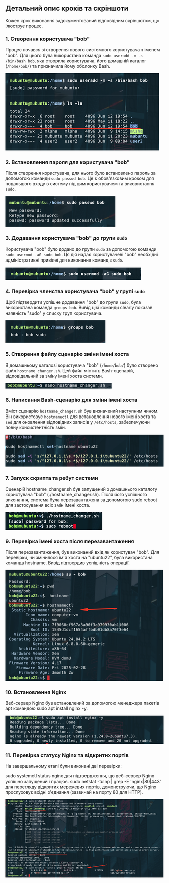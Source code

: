 ## Детальний опис кроків та скріншоти

Кожен крок виконання задокументований відповідним скріншотом, що ілюструє процес.

### 1. Створення користувача "bob"

Процес почався зі створення нового системного користувача з іменем "bob". Для цього була використана команда `sudo useradd -m -s /bin/bash bob`, яка створила користувача, його домашній каталог (`/home/bob/`) та призначила йому оболонку Bash.

![Скріншот: Створення нового користувача Bob](images/creare-user.png)

### 2. Встановлення пароля для користувача "bob"

Після створення користувача, для нього було встановлено пароль за допомогою команди `sudo passwd bob`. Це є обов'язковим кроком для подальшого входу в систему під цим користувачем та використання `sudo`.

![Скріншот: Встановлення пароля для користувача Bob](images/set-bob-passwd.png)

### 3. Додавання користувача "bob" до групи `sudo`

Користувача "bob" було додано до групи `sudo` за допомогою команди `sudo usermod -aG sudo bob`. Ця дія надає користувачеві "bob" необхідні адміністративні привілеї для виконання команд з `sudo`.

![Скріншот: Додавання користувача Bob до групи sudo](images/add-bob-in-sudo-group.png)

### 4. Перевірка членства користувача "bob" у групі `sudo`

Щоб підтвердити успішне додавання "bob" до групи `sudo`, була використана команда `groups bob`. Вивід цієї команди clearly показав наявність "sudo" у списку груп користувача.

![Скріншот: Перевірка приналежності користувача Bob до групи sudo](images/check-user-in-sudo-group.png)

### 5. Створення файлу сценарію зміни імені хоста

В домашньому каталозі користувача "bob" (`/home/bob/`) було створено файл `hostname_changer.sh`. Цей файл містить Bash-сценарій, відповідальний за зміну імені хоста системи.

![Скріншот: Створення файлу 'hostname_changer.sh'](images/create-changer-file.png)

### 6. Написання Bash-сценарію для зміни імені хоста

Вміст сценарію `hostname_changer.sh` був визначений наступним чином. Він використовує `hostnamectl` для встановлення нового імені хоста та `sed` для оновлення відповідних записів у `/etc/hosts`, забезпечуючи повну консистентність змін.

![Скріншот: Перевірка баш скрипта.sh'](images/create-bash-script-to-change-hostname.png)

### 7. Запуск скрипта та ребут системи

Сценарій hostname_changer.sh був запущений з домашнього каталогу користувача "bob" (./hostname_changer.sh). Після його успішного виконання, система була перезавантажена за допомогою sudo reboot для застосування всіх змін імені хоста.

![Скріншот: Перевірка баш скрипта.sh'](images/run-the-script-and-reboot-system.png)


### 9. Перевірка імені хоста після перезавантаження
Після перезавантаження, був виконаний вхід як користувач "bob". Для перевірки, чи змінилося ім'я хоста на "ubuntu22", була використана команда hostname. Вивід підтвердив успішність операції.

![Скріншот: Перевірка баш скрипта.sh'](images/after-reboot-check.png)

### 10. Встановлення Nginx
Веб-сервер Nginx був встановлений за допомогою менеджера пакетів apt командою sudo apt install nginx -y.

![Скріншот: Перевірка баш скрипта.sh'](images/install-nginx.png)

### 11. Перевірка статусу Nginx та відкритих портів

На завершальному етапі були виконані дві перевірки:

sudo systemctl status nginx для підтвердження, що веб-сервер Nginx успішно запущений і працює.
sudo netstat -tulnp | grep -E 'nginx|80|443' для перегляду відкритих мережевих портів, демонструючи, що Nginx прослуховує вхідні з'єднання (зазвичай на порту 80 для HTTP).

![Скріншот: Перевірка баш скрипта.sh'](images/check-nginx-status-and-ports.png)
